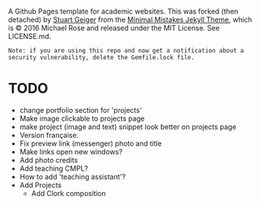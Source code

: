 A Github Pages template for academic websites. This was forked (then detached) by [Stuart Geiger](https://github.com/staeiou) from the [Minimal Mistakes Jekyll Theme](https://mmistakes.github.io/minimal-mistakes/), which is © 2016 Michael Rose and released under the MIT License. See LICENSE.md.

    Note: if you are using this repo and now get a notification about a security vulnerability, delete the Gemfile.lock file. 

# TODO

- change portfolio section for 'projects'
- Make image clickable to projects page
- make project (image and text) snippet look better on projects page
- Version française.
- Fix preview link (messenger) photo and title
- Make links open new windows?
- Add photo credits
- Add teaching CMPL?
- How to add 'teaching assistant'?
- Add Projects
    - Add Clork composition